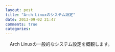 ```yaml
---
layout: post
title: "Arch Linuxのシステム設定"
date: 2013-09-02 21:47
comments: true
categories: 
---
```


　Arch Linuxの一般的なシステム設定を概観します。
